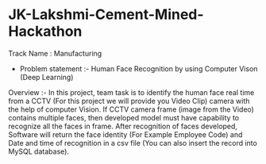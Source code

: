 # JK-Lakshmi-Cement-Mined-Hackathon

Track Name : Manufacturing

- Problem statement :-
Human Face Recognition by using Computer Vison (Deep Learning)

Overview :-
In this project, team task is to identify the human face real time from a CCTV (For this project we will provide you Video Clip) camera with the help of computer Vision. If CCTV camera frame (image from the Video) contains multiple faces, then developed model must have capability to recognize all the faces in frame.
After recognition of faces developed, Software will return the face identity (For Example Employee Code) and Date and time of recognition in a csv file (You can also insert the record into MySQL database).
